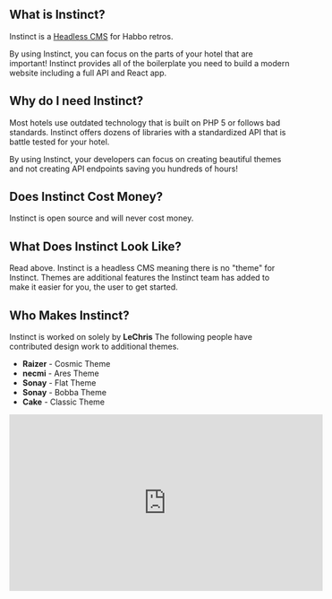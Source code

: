 ## What is Instinct?
Instinct is a [Headless CMS](https://www.contentful.com/r/knowledgebase/what-is-headless-cms/) for Habbo retros.

By using Instinct, you can focus on the parts of your hotel that are important!  Instinct provides all of the boilerplate
you need to build a modern website including a full API and React app.

## Why do I need Instinct?
Most hotels use outdated technology that is built on PHP 5 or follows bad standards.  Instinct offers dozens of libraries with a
standardized API that is battle tested for your hotel.

By using Instinct, your developers can focus on creating beautiful themes and not creating API endpoints saving you hundreds of hours!

## Does Instinct Cost Money?
Instinct is open source and will never cost money.

## What Does Instinct Look Like?
Read above.  Instinct is a headless CMS meaning there is no "theme" for Instinct.  Themes are additional features the Instinct
team has added to make it easier for you, the user to get started. 

## Who Makes Instinct?
Instinct is worked on solely by **LeChris**
The following people have contributed design work to additional themes.
* **Raizer** - Cosmic Theme
* **necmi** - Ares Theme
* **Sonay** - Flat Theme
* **Sonay** - Bobba Theme
* **Cake** - Classic Theme

<iframe width="560" height="315" src="https://www.youtube.com/embed/_5lUSTmkM_0?controls=0&amp;start" title="YouTube video player" frameborder="0" allow="accelerometer; autoplay; clipboard-write; encrypted-media; gyroscope; picture-in-picture" allowfullscreen></iframe>
